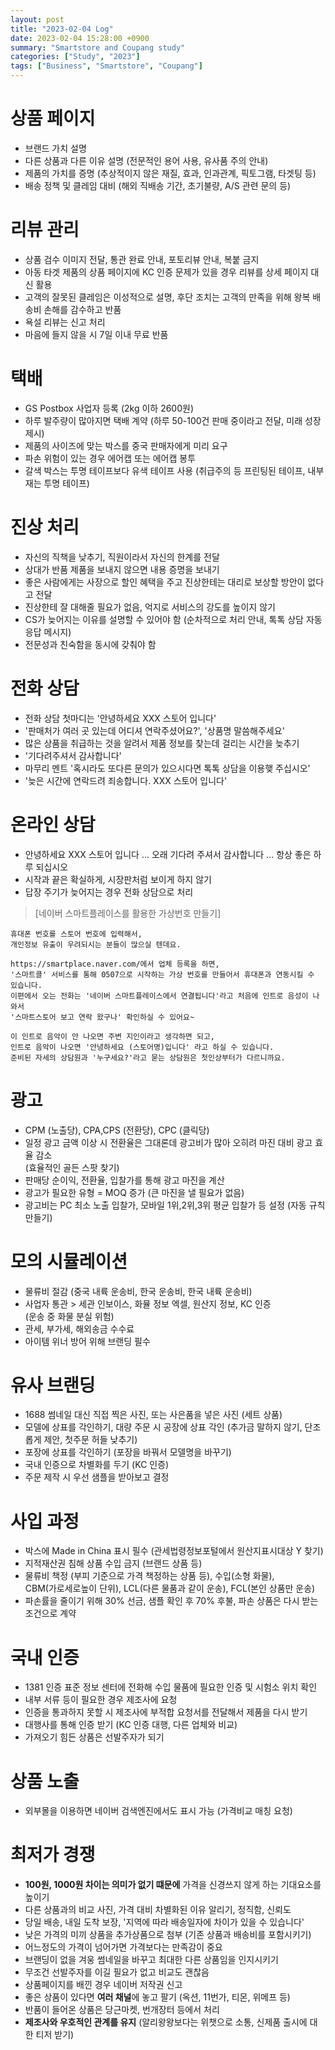 ```yaml
---
layout: post
title: "2023-02-04 Log"
date: 2023-02-04 15:28:00 +0900
summary: "Smartstore and Coupang study"
categories: ["Study", "2023"]
tags: ["Business", "Smartstore", "Coupang"]
---
```


# 상품 페이지
- 브랜드 가치 설명
- 다른 상품과 다른 이유 설명 (전문적인 용어 사용, 유사품 주의 안내)
- 제품의 가치를 증명 (추상적이지 않은 재질, 효과, 인과관계, 픽토그램, 타겟팅 등)
- 배송 정책 및 클레임 대비 (해외 직배송 기간, 초기불량, A/S 관련 문의 등)

# 리뷰 관리
- 상품 검수 이미지 전달, 통관 완료 안내, 포토리뷰 안내, 복붙 금지
- 아동 타겟 제품의 상품 페이지에 KC 인증 문제가 있을 경우 리뷰를 상세 페이지 대신 활용
- 고객의 잘못된 클레임은 이성적으로 설명, 후단 조치는 고객의 만족을 위해 왕복 배송비 손해를 감수하고 반품
- 욕설 리뷰는 신고 처리
- 마음에 들지 않을 시 7일 이내 무료 반품

# 택배
- GS Postbox 사업자 등록 (2kg 이하 2600원)
- 하루 발주량이 많아지면 택배 계약 (하루 50-100건 판매 중이라고 전달, 미래 성장 제시)
- 제품의 사이즈에 맞는 박스를 중국 판매자에게 미리 요구
- 파손 위험이 있는 경우 에어캡 또는 에어캡 봉투
- 갈색 박스는 투명 테이프보다 유색 테이프 사용 (취급주의 등 프린팅된 테이프, 내부재는 투명 테이프)

# 진상 처리
- 자신의 직책을 낮추기, 직원이라서 자신의 한계를 전달
- 상대가 반품 제품을 보내지 않으면 내용 증명을 보내기
- 좋은 사람에게는 사장으로 할인 혜택을 주고 진상한테는 대리로 보상할 방안이 없다고 전달
- 진상한테 잘 대해줄 필요가 없음, 억지로 서비스의 강도를 높이지 않기
- CS가 늦어지는 이유를 설명할 수 있어야 함 (순차적으로 처리 안내, 톡톡 상담 자동 응답 메시지)
- 전문성과 친숙함을 동시에 갖춰야 함

# 전화 상담
- 전화 상담 첫마디는 '안녕하세요 XXX 스토어 입니다'
- '판매처가 여러 곳 있는데 어디셔 연락주셨어요?', '상품명 말씀해주세요'
- 많은 상품을 취급하는 것을 알려서 제품 정보를 찾는데 걸리는 시간을 늦추기
- '기다려주셔서 감사합니다'
- 마무리 멘트 '혹시라도 또다른 문의가 있으시다면 톡톡 상담을 이용햊 주십시오'
- '늦은 시간에 연락드려 죄송합니다. XXX 스토어 입니다'

# 온라인 상담
- 안녕하세요 XXX 스토어 입니다 ... 오래 기다려 주셔서 감사합니다 ... 항상 좋은 하루 되십시오
- 시작과 끝은 확실하게, 시장판처럼 보이게 하지 않기
- 답장 주기가 늦어지는 경우 전화 상담으로 처리

> [네이버 스마트플레이스를 활용한 가상번호 만들기]

```
휴대폰 번호를 스토어 번호에 입력해서,
개인정보 유출이 우려되시는 분들이 많으실 텐데요.

https://smartplace.naver.com/에서 업체 등록을 하면,
'스마트콜' 서비스를 통해 0507으로 시작하는 가상 번호를 만들어서 휴대폰과 연동시킬 수 있습니다.
이편에서 오는 전화는 '네이버 스마트플레이스에서 연결됩니다'라고 처음에 인트로 음성이 나와서
'스마트스토어 보고 연락 왔구나' 확인하실 수 있어요~

이 인트로 음악이 안 나오면 주변 지인이라고 생각하면 되고,
인트로 음악이 나오면 '안녕하세요 (스토어명)입니다' 라고 하실 수 있습니다.
준비된 자세의 상담원과 '누구세요?'라고 묻는 상담원은 첫인상부터가 다르니까요.
```

# 광고
- CPM (노출당), CPA,CPS (전환당), CPC (클릭당)
- 일정 광고 금액 이상 시 전환율은 그대론데 광고비가 많아 오히려 마진 대비 광고 효율 감소   
  (효율적인 골든 스팟 찾기)
- 판매당 순이익, 전환율, 입찰가를 통해 광고 마진을 계산
- 광고가 필요한 유형 = MOQ 증가 (큰 마진을 낼 필요가 없음)
- 광고비는 PC 최소 노출 입찰가, 모바일 1위,2위,3위 평균 입찰가 등 설정 (자동 규칙 만들기)

# 모의 시뮬레이션
- 물류비 절감 (중국 내륙 운송비, 한국 운송비, 한국 내륙 운송비)
- 사업자 통관 > 세관 인보이스, 화뮬 정보 엑셀, 원산지 정보, KC 인증   
  (운송 중 화물 분실 위험)
- 관세, 부가세, 해외송금 수수료
- 아이템 위너 방어 위해 브랜딩 필수

# 유사 브랜딩
- 1688 썸네일 대신 직접 찍은 사진, 또는 사은품을 넣은 사진 (세트 상품)
- 모델에 상표를 각인하기, 대량 주문 시 공장에 상표 각인 (추가금 말하지 않기, 단조롭게 제안, 첫주문 허들 낮추기)
- 포장에 상표를 각인하기 (포장을 바꿔서 모델명을 바꾸기)
- 국내 인증으로 차별화를 두기 (KC 인증)
- 주문 제작 시 우선 샘플을 받아보고 결정

# 사입 과정
- 박스에 Made in China 표시 필수 (관세법령정보포털에서 원산지표시대상 Y 찾기)
- 지적재산권 침해 상품 수입 금지 (브랜드 상품 등)
- 물류비 책정 (부피 기준으로 가격 책정하는 상품 등), 수입(소형 화물),   
  CBM(가로세로높이 단위), LCL(다른 물품과 같이 운송), FCL(본인 상품만 운송)
- 파손률을 줄이기 위해 30% 선금, 샘플 확인 후 70% 후불, 파손 상품은 다시 받는 조건으로 계약

# 국내 인증
- 1381 인증 표준 정보 센터에 전화해 수입 물품에 필요한 인증 및 시험소 위치 확인
- 내부 서류 등이 필요한 경우 제조사에 요청
- 인증을 통과하지 못할 시 제조사에 부적합 요청서를 전달해서 제품을 다시 받기
- 대행사를 통해 인증 받기 (KC 인증 대행, 다른 업체와 비교)
- 가져오기 힘든 상품은 선발주자가 되기

# 상품 노출
- 외부몰을 이용하면 네이버 검색엔진에서도 표시 가능 (가격비교 매칭 요청)

# 최저가 경쟁
- **100원, 1000원 차이는 의미가 없기 떄문에** 가격을 신경쓰지 않게 하는 기대요소를 높이기
- 다른 상품과의 비교 사진, 가격 대비 차별화된 이유 알리기, 정직함, 신뢰도
- 당일 배송, 내일 도착 보장, '지역에 따라 배송일자에 차이가 있을 수 있습니다'
- 낮은 가격의 미끼 상품을 추가상품으로 첨부 (기존 상품과 배송비를 포함시키기)
- 어느정도의 가격이 넘어가면 가격보다는 만족감이 중요
- 브랜딩이 없을 겨웅 썸네일을 바꾸고 최대한 다른 상품임을 인지시키기
- 무조건 선발주자를 이길 필요가 없고 비교도 괜찮음
- 상품페이지를 배낀 경우 네이버 저작권 신고
- 좋은 상품이 있다면 **여러 채널**에 놓고 팔기 (옥션, 11번가, 티몬, 위메프 등)
- 반품이 들어온 상품은 당근마켓, 번개장터 등에서 처리
- **제조사와 우호적인 관계를 유지** (알리왕왕보다는 위챗으로 소통, 신제품 출시에 대한 티저 받기)
